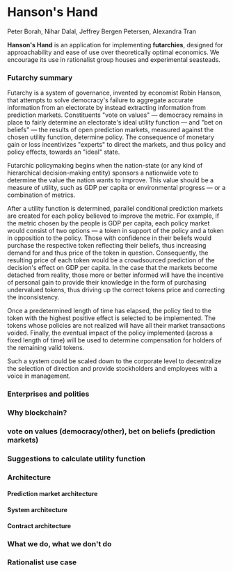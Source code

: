 # Hanson's Hand
Peter Borah, Nihar Dalal, Jeffrey Bergen Petersen, Alexandra Tran

**Hanson's Hand**
is an application for implementing **futarchies**, designed for approachability and ease of use over theoretically optimal economics. We encourage its use in rationalist group houses and experimental seasteads.

### Futarchy summary
Futarchy is a system of governance, invented by economist Robin Hanson, that attempts to solve democracy's failure to aggregate accurate information from an electorate by instead extracting information from prediction markets. Constituents "vote on values" — democracy remains in place to fairly determine an electorate's ideal utility function — and "bet on beliefs" — the results of open prediction markets, measured against the chosen utility function, determine policy. The consequence of monetary gain or loss incentivizes "experts" to direct the markets, and thus policy and policy effects, towards an "ideal" state.

Futarchic policymaking begins when the nation-state (or any kind of hierarchical decision-making entity) sponsors a nationwide vote to determine the value the nation wants to improve. This value should be a measure of utility, such as GDP per capita or environmental progress — or a combination of metrics. 

After a utility function is determined, parallel conditional prediction markets are created for each policy believed to improve the metric. For example, if the metric chosen by the people is GDP per capita, each policy market would consist of two options — a token in support of the policy and a token in opposition to the policy. Those with confidence in their beliefs would purchase the respective token reflecting their beliefs, thus increasing demand for and thus price of the token in question. Consequently, the resulting price of each token would be a crowdsourced prediction of the decision's effect on GDP per capita. In the case that the markets become detached from reality, those more or better informed will have the incentive of personal gain to provide their knowledge in the form of purchasing undervalued tokens, thus driving up the correct tokens price and correcting the inconsistency.

Once a predetermined length of time has elapsed, the policy tied to the token with the highest positive effect is selected to be implemented. The tokens whose policies are not realized will have all their market transactions voided. Finally, the eventual impact of the policy implemented (across a fixed length of time) will be used to determine compensation for holders of the remaining valid tokens.

Such a system could be scaled down to the corporate level to decentralize the selection of direction and provide stockholders and employees with a voice in management.


### Enterprises and polities


### Why blockchain?
### vote on values (democracy/other), bet on beliefs (prediction markets)
### Suggestions to calculate utility function
### Architecture
#### Prediction market architecture
#### System architecture 
#### Contract architecture
### What we do, what we don't do
### Rationalist use case

